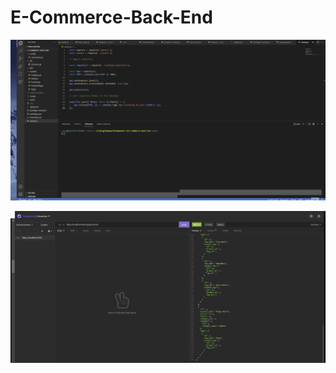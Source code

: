 # E-Commerce-Back-End

![Alt Text](https://github.com/coryjpiette/E-Commerce-Back-End/blob/main/gifs/sql_seed_run.gif)



![Alt Text](https://github.com/coryjpiette/E-Commerce-Back-End/blob/main/gifs/invid_ids.gif)
